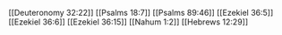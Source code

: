 [[Deuteronomy 32:22]]
[[Psalms 18:7]]
[[Psalms 89:46]]
[[Ezekiel 36:5]]
[[Ezekiel 36:6]]
[[Ezekiel 36:15]]
[[Nahum 1:2]]
[[Hebrews 12:29]]

